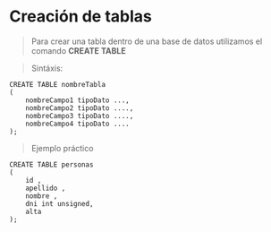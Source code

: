 # Creación de tablas

> Para crear una tabla dentro de una base de datos 
> utilizamos el comando **CREATE TABLE**

> Sintáxis: 

    CREATE TABLE nombreTabla   
    (  
        nombreCampo1 tipoDato ...,
        nombreCampo2 tipoDato ....,
        nombreCampo3 tipoDato ....,
        nombreCampo4 tipoDato ....
    );


> Ejemplo práctico

    CREATE TABLE personas  
    (
        id ,
        apellido ,
        nombre , 
        dni int unsigned,
        alta
    );





